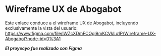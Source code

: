 # Wireframe UX de Abogabot

Este enlace conduce a el wireframe UX de Abogabot, incluyendo exclusivamente la vista del usuario:
https://www.figma.com/file/lWZcXDmFCOgi9mKCVkLo1P/Wireframe-UX-Abogabot?node-id=0%3A1

***El proyecyo fue realizado con Figma***
